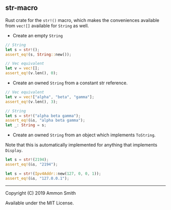 ## str-macro

Rust crate for the `str!()` macro, which makes the conveniences available from `vec![]` available for `String` as well.

* Create an empty `String`

```rust
// String
let s = str!();
assert_eq!(s, String::new());

// Vec equivalent
let v = vec![];
assert_eq!(v.len(), 0);
```

* Create an owned `String` from a constant str reference.

```rust
// Vec equivalent
let v = vec!["alpha", "beta", "gamma"];
assert_eq!(v.len(), 3);

// String
let s = str!("alpha beta gamma");
assert_eq!(&s, "alpha beta gamma");
let _: String = s;
```

* Create an owned `String` from an object which implements `ToString`.

Note that this is automatically implemented for anything that implements `Display`.

```rust
let s = str!(2194);
assert_eq!(&s, "2194");

let s = str!(Ipv4Addr::new(127, 0, 0, 1));
assert_eq!(&s, "127.0.0.1");
```

----

Copyright (C) 2019 Ammon Smith

Available under the MIT License.
